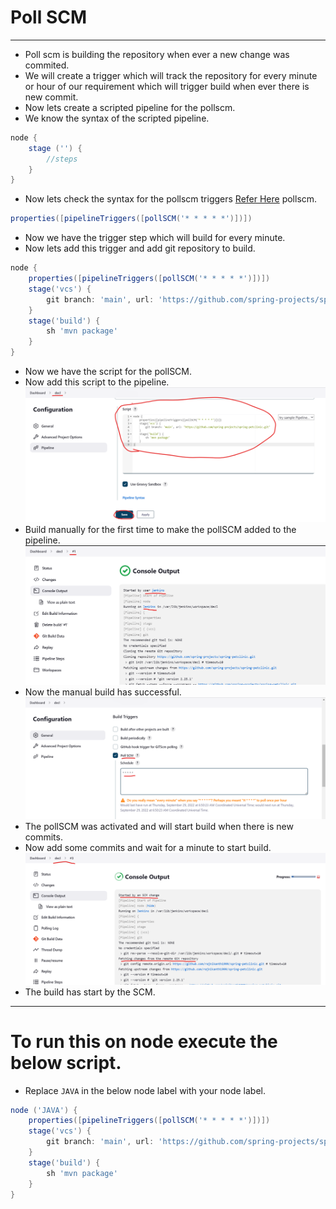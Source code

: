 # Poll SCM
---------------
* Poll scm is building the repository when ever a new change was commited.
* We will create a trigger which will track the repository for every minute or hour of our requirement which will trigger build when ever there is new commit.
* Now lets create a scripted pipeline for the pollscm.
* We know the syntax of the scripted pipeline.
```groovy
node {
    stage ('') {
        //steps
    }
}
```
* Now lets check the syntax for the pollscm triggers [Refer Here](https://www.jenkins.io/doc/book/pipeline/syntax/#triggers) pollscm.
```groovy
properties([pipelineTriggers([pollSCM('* * * * *')])])
```
* Now we have the trigger step which will build for every minute.
* Now lets add this trigger and add git repository to build.
```groovy
node {
    properties([pipelineTriggers([pollSCM('* * * * *')])])
    stage('vcs') {
        git branch: 'main', url: 'https://github.com/spring-projects/spring-petclinic.git'
    }
    stage('build') {
        sh 'mvn package'
    }
}
```
* Now we have the script for the pollSCM.
* Now add this script to the pipeline.
![preview](./Images/sp6.png)
* Build manually for the first time to make the pollSCM added to the pipeline.
![preview](./Images/sp7.png)
* Now the manual build has successful.
![preview](./Images/sp8.png)
* The pollSCM was activated and will start build when there is new commits.
* Now add some commits and wait for a minute to start build.
![preview](./Images/sp9.png)
* The build has start by the SCM.
------------------------------------------------------
# To run this on node execute the below script.
* Replace `JAVA` in the below node label with your node label.
```groovy
node ('JAVA') {
    properties([pipelineTriggers([pollSCM('* * * * *')])])
    stage('vcs') {
        git branch: 'main', url: 'https://github.com/spring-projects/spring-petclinic.git'
    }
    stage('build') {
        sh 'mvn package'
    }
}
```